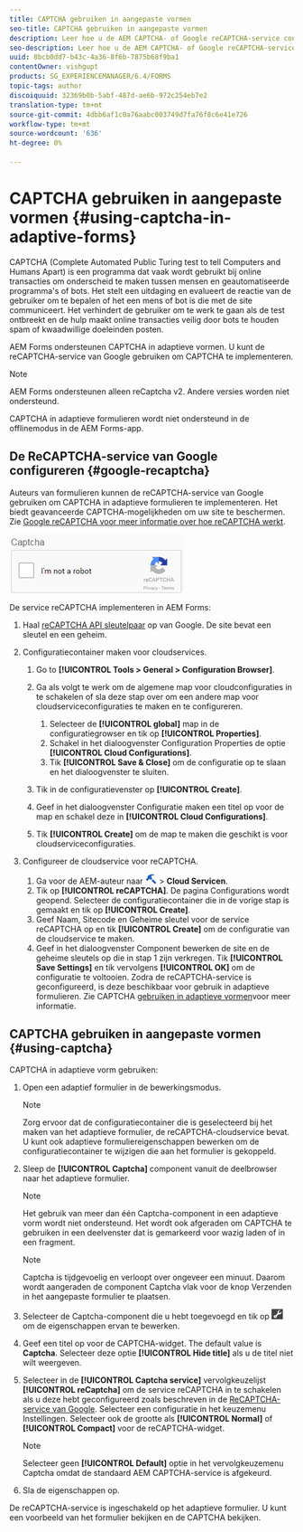 ```yaml
---
title: CAPTCHA gebruiken in aangepaste vormen
seo-title: CAPTCHA gebruiken in aangepaste vormen
description: Leer hoe u de AEM CAPTCHA- of Google reCAPTCHA-service configureert in adaptieve formulieren.
seo-description: Leer hoe u de AEM CAPTCHA- of Google reCAPTCHA-service configureert in adaptieve formulieren.
uuid: 8bcb0dd7-b43c-4a36-8f6b-7875b68f9ba1
contentOwner: vishgupt
products: SG_EXPERIENCEMANAGER/6.4/FORMS
topic-tags: author
discoiquuid: 32369b0b-5abf-487d-ae6b-972c254eb7e2
translation-type: tm+mt
source-git-commit: 4dbb6af1c0a76aabc003749d7fa76f8c6e41e726
workflow-type: tm+mt
source-wordcount: '636'
ht-degree: 0%

---
```



# CAPTCHA gebruiken in aangepaste vormen {#using-captcha-in-adaptive-forms}

CAPTCHA (Complete Automated Public Turing test to tell Computers and Humans Apart) is een programma dat vaak wordt gebruikt bij online transacties om onderscheid te maken tussen mensen en geautomatiseerde programma&#39;s of bots. Het stelt een uitdaging en evalueert de reactie van de gebruiker om te bepalen of het een mens of bot is die met de site communiceert. Het verhindert de gebruiker om te werk te gaan als de test ontbreekt en de hulp maakt online transacties veilig door bots te houden spam of kwaadwillige doeleinden posten.

AEM Forms ondersteunen CAPTCHA in adaptieve vormen. U kunt de reCAPTCHA-service van Google gebruiken om CAPTCHA te implementeren.

>[!NOTE]
>
>AEM Forms ondersteunen alleen reCaptcha v2. Andere versies worden niet ondersteund.
>
>CAPTCHA in adaptieve formulieren wordt niet ondersteund in de offlinemodus in de AEM Forms-app.

## De ReCAPTCHA-service van Google configureren {#google-recaptcha}

Auteurs van formulieren kunnen de reCAPTCHA-service van Google gebruiken om CAPTCHA in adaptieve formulieren te implementeren. Het biedt geavanceerde CAPTCHA-mogelijkheden om uw site te beschermen. Zie [Google reCAPTCHA voor meer informatie over hoe reCAPTCHA werkt](https://developers.google.com/recaptcha/).

![recaptcha](assets/recaptcha.png)

De service reCAPTCHA implementeren in AEM Forms:

1. Haal [reCAPTCHA API sleutelpaar](https://www.google.com/recaptcha/admin) op van Google. De site bevat een sleutel en een geheim.
1. Configuratiecontainer maken voor cloudservices.

   1. Go to **[!UICONTROL Tools > General > Configuration Browser]**.
   1. Ga als volgt te werk om de algemene map voor cloudconfiguraties in te schakelen of sla deze stap over om een andere map voor cloudserviceconfiguraties te maken en te configureren.

      1. Selecteer de **[!UICONTROL global]** map in de configuratiegrowser en tik op **[!UICONTROL Properties]**.
      1. Schakel in het dialoogvenster Configuration Properties de optie **[!UICONTROL Cloud Configurations]**.
      1. Tik **[!UICONTROL Save & Close]** om de configuratie op te slaan en het dialoogvenster te sluiten.
   1. Tik in de configuratievenster op **[!UICONTROL Create]**.
   1. Geef in het dialoogvenster Configuratie maken een titel op voor de map en schakel deze in **[!UICONTROL Cloud Configurations]**.
   1. Tik **[!UICONTROL Create]** om de map te maken die geschikt is voor cloudserviceconfiguraties.


1. Configureer de cloudservice voor reCAPTCHA.

   1. Ga voor de AEM-auteur naar ![Gereedschappen](assets/tools.png) > **Cloud Servicen**.
   1. Tik op **[!UICONTROL reCAPTCHA]**. De pagina Configurations wordt geopend. Selecteer de configuratiecontainer die in de vorige stap is gemaakt en tik op **[!UICONTROL Create]**.
   1. Geef Naam, Sitecode en Geheime sleutel voor de service reCAPTCHA op en tik **[!UICONTROL Create]** om de configuratie van de cloudservice te maken.
   1. Geef in het dialoogvenster Component bewerken de site en de geheime sleutels op die in stap 1 zijn verkregen. Tik **[!UICONTROL Save Settings]** en tik vervolgens **[!UICONTROL OK]** om de configuratie te voltooien.
   Zodra de reCAPTCHA-service is geconfigureerd, is deze beschikbaar voor gebruik in adaptieve formulieren. Zie CAPTCHA [gebruiken in adaptieve vormen](#using-captcha)voor meer informatie.

## CAPTCHA gebruiken in aangepaste vormen {#using-captcha}

CAPTCHA in adaptieve vorm gebruiken:

1. Open een adaptief formulier in de bewerkingsmodus.

   >[!NOTE]
   >
   >Zorg ervoor dat de configuratiecontainer die is geselecteerd bij het maken van het adaptieve formulier, de reCAPTCHA-cloudservice bevat. U kunt ook adaptieve formuliereigenschappen bewerken om de configuratiecontainer te wijzigen die aan het formulier is gekoppeld.

1. Sleep de **[!UICONTROL Captcha]** component vanuit de deelbrowser naar het adaptieve formulier.

   >[!NOTE]
   >
   >Het gebruik van meer dan één Captcha-component in een adaptieve vorm wordt niet ondersteund. Het wordt ook afgeraden om CAPTCHA te gebruiken in een deelvenster dat is gemarkeerd voor wazig laden of in een fragment.

   >[!NOTE]
   >
   >Captcha is tijdgevoelig en verloopt over ongeveer een minuut. Daarom wordt aangeraden de component Captcha vlak voor de knop Verzenden in het aangepaste formulier te plaatsen.

1. Selecteer de Captcha-component die u hebt toegevoegd en tik op ![cmp](assets/cmppr.png) om de eigenschappen ervan te bewerken.
1. Geef een titel op voor de CAPTCHA-widget. The default value is **Captcha**. Selecteer deze optie **[!UICONTROL Hide title]** als u de titel niet wilt weergeven.
1. Selecteer in de **[!UICONTROL Captcha service]** vervolgkeuzelijst **[!UICONTROL reCaptcha]** om de service reCAPTCHA in te schakelen als u deze hebt geconfigureerd zoals beschreven in de [ReCAPTCHA-service van Google](#google-recaptcha). Selecteer een configuratie in het keuzemenu Instellingen. Selecteer ook de grootte als **[!UICONTROL Normal]** of **[!UICONTROL Compact]** voor de reCAPTCHA-widget.

   >[!NOTE]
   >
   >Selecteer geen **[!UICONTROL Default]** optie in het vervolgkeuzemenu Captcha omdat de standaard AEM CAPTCHA-service is afgekeurd.

1. Sla de eigenschappen op.

De reCAPTCHA-service is ingeschakeld op het adaptieve formulier. U kunt een voorbeeld van het formulier bekijken en de CAPTCHA bekijken.
